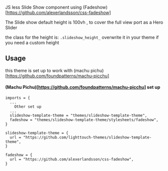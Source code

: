 JS less Slide Show component using (Fadeshow)[https://github.com/alexerlandsson/css-fadeshow]

The Slide show default height is
100vh , to cover the full view port as a Hero Slider

the class for the height is:
``` .slideshow_height_ ```
overwrite it in your theme if you need a custom height


## Usage 
this theme is set up to work with (machu pichu)[https://github.com/foundpatterns/machu-picchu]

#### (Machu Pichu)[https://github.com/foundpatterns/machu-picchu] set up
```
imports = {
  ...
    Other set up
  ...
  slideshow-template-theme = "themes/slideshow-template-theme",
  fadeshow = "themes/slideshow-template-theme/stylesheets/fadeshow",
}

slideshow-template-theme = {
  url = "https://github.com/lighttouch-themes/slideshow-template-theme",
}

fadeshow = {
  url = "https://github.com/alexerlandsson/css-fadeshow",
}
```